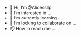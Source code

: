 - 👋 Hi, I’m @Alicessllp
- 👀 I’m interested in ...
- 🌱 I’m currently learning ...
- 💞️ I’m looking to collaborate on ...
- 📫 How to reach me ...

<!---
Alicessllp/Alicessllp is a ✨ special ✨ repository because its `README.md` (this file) appears on your GitHub profile.
You can click the Preview link to take a look at your changes.
--->
